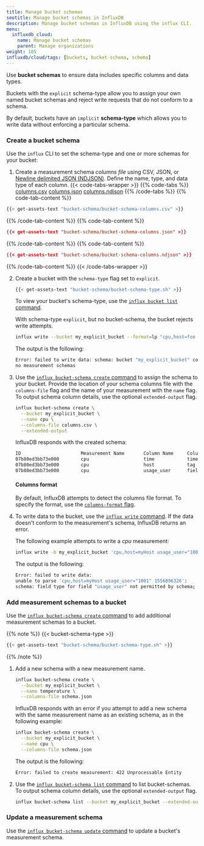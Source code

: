 ```yaml
---
title: Manage bucket schemas
seotitle: Manage bucket schemas in InfluxDB
description: Manage bucket schemas in InfluxDB using the influx CLI.
menu:
  influxdb_cloud:
    name: Manage bucket schemas
    parent: Manage organizations
weight: 105
influxdb/cloud/tags: [buckets, bucket-schema, schema]
---
```


Use **bucket schemas** to ensure data includes specific columns and data types.

Buckets with the `explicit` schema-type allow you to assign your own named bucket schemas
and reject write requests that do not conform to a schema.

By default, buckets have an `implicit` **schema-type**  which allows you to write data
without enforcing a particular schema.

### Create a bucket schema
Use the `influx` CLI to set the schema-type and one or more schemas for your bucket:

1. Create a measurement schema *columns file* using CSV, JSON, or [Newline delimited JSON (NDJSON)](http://ndjson.org/). Define the name, type, and data type of each column.
  {{< code-tabs-wrapper >}}
  {{% code-tabs %}}
  [columns.csv](#)
  [columns.json](#)
  [columns.ndjson](#)
  {{% /code-tabs %}}
  {{% code-tab-content %}}

  ```sh
  {{< get-assets-text "bucket-schema/bucket-schema-columns.csv" >}}
  ```

  {{% /code-tab-content %}}
  {{% code-tab-content %}}

  ```json
  {{< get-assets-text "bucket-schema/bucket-schema-columns.json" >}}
  ```

  {{% /code-tab-content %}}
  {{% code-tab-content %}}

  ```json
  {{< get-assets-text "bucket-schema/bucket-schema-columns.ndjson" >}}
  ```

  {{% /code-tab-content %}}
  {{< /code-tabs-wrapper >}}

2. Create a bucket with the `schema-type` flag set to `explicit`.

    ```sh
    {{< get-assets-text "bucket-schema/bucket-schema-type.sh" >}}
    ```

    To view your bucket's schema-type, use the [`influx bucket list` command](/influxdb/cloud/reference/cli/influx/bucket-schema/list).

    With schema-type `explicit`, but no bucket-schema, the
    bucket rejects write attempts.

    ```sh
    influx write --bucket my_explicit_bucket --format=lp "cpu,host=foo usage_user=0.5"
    ```

    The output is the following:
    ```sh
    Error: failed to write data: schema: bucket "my_explicit_bucket" contains
    no measurement schemas
    ```

3. Use the [`influx bucket-schema create` command](/influxdb/cloud/reference/cli/influx/bucket-schema/create) to assign the schema to your bucket.
   Provide the location of your schema columns file with the `columns-file` flag and the name of your measurement with the `name` flag.
   To output schema column details, use the optional `extended-output` flag.

   ```sh
   influx bucket-schema create \
     --bucket my_explicit_bucket \
     --name cpu \
     --columns-file columns.csv \
     --extended-output
   ```

   InfluxDB responds with the created schema:

   ```sh
   ID                      Measurement Name       Column Name     Column Type   Column Data Type    Bucket ID
   07b80ed3bb73e000        cpu                    time            timestamp     4d5dbdfd5a67ae4f
   07b80ed3bb73e000        cpu                    host            tag           4d5dbdfd5a67ae4f
   07b80ed3bb73e000        cpu                    usage_user      field         float               4d5dbdfd5a67ae4f
   ```

   #### Columns format

    By default, InfluxDB attempts to detect the columns file format.
    To specify the format, use the [`columns-format` flag](/influxdb/cloud/reference/cli/influx/bucket-schema/create).

4. To write data to the bucket, use the [`influx write` command](/influxdb/cloud/reference/cli/influx/write).
    If the data doesn't conform to the measurement's schema, InfluxDB returns an error.

    The following example attempts to write a *cpu* measurement:

    ```sh
    influx write -b my_explicit_bucket 'cpu,host=myHost usage_user="1001" 1556896326'
    ```

    The output is the following:
    ```sh
    Error: failed to write data:
    unable to parse 'cpu,host=myHost usage_user="1001" 1556896326':
    schema: field type for field "usage_user" not permitted by schema; got String but expected Float
    ```

### Add measurement schemas to a bucket
Use the [`influx bucket-schema create` command](/influxdb/cloud/reference/cli/influx/bucket-schema/create) to add additional measurement
schemas to a bucket.

{{% note %}}
{{< bucket-schema-type >}}
```sh
{{< get-assets-text "bucket-schema/bucket-schema-type.sh" >}}
```
{{% /note %}}

1. Add a new schema with a new measurement name.

    ```sh
    influx bucket-schema create \
      --bucket my_explicit_bucket \
      --name temperature \
      --columns-file schema.json
    ```

    InfluxDB responds with an error if you attempt to add a new schema with the
    same measurement name as an existing schema, as in the following example:

    ```sh
    influx bucket-schema create \
      --bucket my_explicit_bucket \
      --name cpu \
      --columns-file schema.json
    ```

    The output is the following:
    ```sh
    Error: failed to create measurement: 422 Unprocessable Entity
    ```

2. Use the [`influx bucket-schema list` command](/influxdb/cloud/reference/cli/influx/bucket-schema/list) to list bucket-schemas.
   To output schema column details, use the optional `extended-output` flag.

    ```sh
    influx bucket-schema list --bucket my_explicit_bucket --extended-output
    ```
### Update a measurement schema

  Use the [`influx bucket-schema update` command](/influxdb/cloud/reference/cli/influx/bucket-schema/update) to update a bucket's measurement schema.
